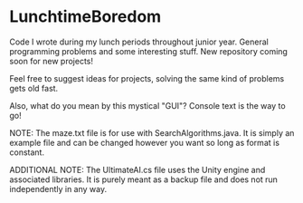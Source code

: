 # LunchtimeBoredom
Code I wrote during my lunch periods throughout junior year. General programming problems and some interesting stuff. New repository coming soon for new projects!

Feel free to suggest ideas for projects, solving the same kind of problems gets old fast.

Also, what do you mean by this mystical "GUI"? Console text is the way to go!

NOTE: The maze.txt file is for use with SearchAlgorithms.java. It is simply an example file and can be changed however you want so long as format is constant.

ADDITIONAL NOTE: The UltimateAI.cs file uses the Unity engine and associated libraries. It is purely meant as a backup file and does not run independently in any way.
